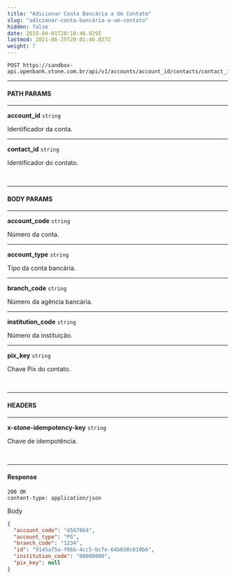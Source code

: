 ```yaml
---
title: "Adicionar Conta Bancária a Um Contato"
slug: "adicionar-conta-bancária-a-um-contato"
hidden: false
date: 2019-04-01T20:10:46.029Z
lastmod: 2021-06-25T20:01:46.027Z
weight: 7
---
```



```http
POST https://sandbox-api.openbank.stone.com.br/api/v1/accounts/account_id/contacts/contact_id/bank_accounts
```

---

#### **PATH PARAMS**

---

**account_id**  `string`

Identificador da conta.

---

**contact_id**  `string`

Identificador do contato.

<br>

---

#### **BODY PARAMS**

---

**account_code**  `string`

Número da conta.

---

**account_type**  `string`

Tipo da conta bancária.

---

**branch_code**  `string`

Número da agência bancária.

---

**institution_code**  `string`

Número da instituição.

---

**pix_key**  `string`

Chave Pix do contato.

<br>

---
#### **HEADERS**

---

**x-stone-idempotency-key**  `string`

Chave de idempotência.

<br>

---

#### **Response**

```http
200 OK
content-type: application/json
```
Body
```JSON
{
  "account_code": "4567864",
  "account_type": "PG",
  "branch_code": "1234",
  "id": "9145a75a-f86b-4cc5-bcfe-64b658c610b6",
  "institution_code": "00000000",
  "pix_key": null
}
```